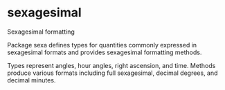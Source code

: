 # sexagesimal
Sexagesimal formatting

Package sexa defines types for quantities commonly expressed in sexagesimal formats
and provides sexagesimal formatting methods.

Types represent angles, hour angles, right ascension, and time.  Methods produce
various formats including full sexagesimal, decimal degrees, and decimal minutes.
